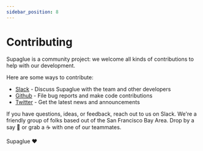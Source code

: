 ```yaml
---
sidebar_position: 8
---
```


# Contributing

Supaglue is a community project: we welcome all kinds of contributions to help with our development.

Here are some ways to contribute:

- [Slack](https://join.slack.com/t/supagluecommunity/shared_invite/zt-1o2hiozzl-ZRQswNzlT5W4sXwrQnVlDg) - Discuss Supaglue with the team and other developers
- [Github](https://github.com/supaglue-labs/supaglue) - File bug reports and make code contributions
- [Twitter](https://twitter.com/supaglue_labs) - Get the latest news and announcements

If you have questions, ideas, or feedback, reach out to us on Slack. We're a friendly group of folks based out of the San Francisco Bay Area. Drop by a say 👋 or grab a ☕️ with one of our teammates.

Supaglue ❤️
